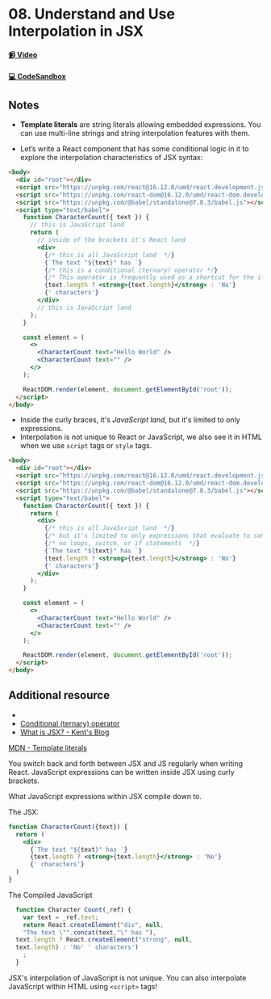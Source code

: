 # 08. Understand and Use Interpolation in JSX

#### [📹 Video](https://egghead.io/lessons/react-v2-08-understand-and-use-interpolation-in-jsx?pl=a-beginners-guide-to-react-v2-6c4d)

#### [💻 CodeSandbox](https://codesandbox.io/s/github/kentcdodds/beginners-guide-to-react/tree/codesandbox/08-jsx-interpolation?from-embed)

## Notes

- **Template literals** are string literals allowing embedded expressions. You can use multi-line strings and string interpolation features with them.

- Let’s write a React component that has some conditional logic in it to explore the interpolation characteristics of JSX syntax:

```html
<body>
  <div id="root"></div>
  <script src="https://unpkg.com/react@16.12.0/umd/react.development.js"></script>
  <script src="https://unpkg.com/react-dom@16.12.0/umd/react-dom.development.js"></script>
  <script src="https://unpkg.com/@babel/standalone@7.8.3/babel.js"></script>
  <script type="text/babel">
    function CharacterCount({ text }) {
      // this is JavaScript land
      return (
        // inside of the brackets it's React land
        <div>
          {/* this is all JavaScript land  */}
          {`The text "${text}" has `}
          {/* this is a conditional (ternary) operator */}
          {/* This operator is frequently used as a shortcut for the if statement */}
          {text.length ? <strong>{text.length}</strong> : 'No'}
          {' characters'}
        </div>
        // this is JavaScript land
      );
    }

    const element = (
      <>
        <CharacterCount text="Hello World" />
        <CharacterCount text="" />
      </>
    );

    ReactDOM.render(element, document.getElementById('root'));
  </script>
</body>
```

- Inside the curly braces, it's _JavaScript land_, but it's limited to only expressions.
- Interpolation is not unique to React or JavaScript, we also see it in HTML when we use `script` tags or `style` tags.

```html
<body>
  <div id="root"></div>
  <script src="https://unpkg.com/react@16.12.0/umd/react.development.js"></script>
  <script src="https://unpkg.com/react-dom@16.12.0/umd/react-dom.development.js"></script>
  <script src="https://unpkg.com/@babel/standalone@7.8.3/babel.js"></script>
  <script type="text/babel">
    function CharacterCount({ text }) {
      return (
        <div>
          {/* this is all JavaScript land  */}
          {/* but it's limited to only expressions that evaluate to some value */}
          {/* no loops, switch, or if statements  */}
          {`The text "${text}" has `}
          {text.length ? <strong>{text.length}</strong> : 'No'}
          {' characters'}
        </div>
      );
    }

    const element = (
      <>
        <CharacterCount text="Hello World" />
        <CharacterCount text="" />
      </>
    );

    ReactDOM.render(element, document.getElementById('root'));
  </script>
</body>
```

## Additional resource

- 
- [Conditional (ternary) operator](https://developer.mozilla.org/en-US/docs/Web/JavaScript/Reference/Operators/Conditional_Operator)
- [What is JSX? - Kent's Blog](https://kentcdodds.com/blog/what-is-jsx/)

<TimeStamp start="0:45" end="0:50">
  
  [MDN - Template literals](https://developer.mozilla.org/en-US/docs/Web/JavaScript/Reference/Template_literals)
  
</TimeStamp>

<TimeStamp start="2:50" end="3:15">
  
  You switch back and forth between JSX and JS regularly when writing React. JavaScript expressions can be written inside JSX using curly brackets.
  
</TimeStamp>

<TimeStamp start="3:42" end="3:55">
  
  What JavaScript expressions within JSX compile down to.

  The JSX:
  
  ```jsx
  function CharacterCount({text}) {
    return (
      <div>
        {`The text "${text}" has `}
        {text.length ? <strong>{text.length}</strong> : 'No'}
        {' characters'}
    )
  }
  ```

  The Compiled JavaScript

  ```jsx
    function Character Count(_ref) {
      var text = _ref.text;
      return React.createElement("div", null,
      "The text \"".concat(text,"\" has "),
    text.length ? React.createElement("strong", null,
    text.length) : 'No' ' characters')
      ;
    }
  ```
  
</TimeStamp>

<TimeStamp start="5:30" end="5:45">
  
  JSX's interpolation of JavaScript is not unique. You can also interpolate JavaScript within HTML using `<script>` tags!
  
</TimeStamp>
